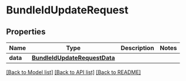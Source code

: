 # BundleIdUpdateRequest

## Properties
Name | Type | Description | Notes
------------ | ------------- | ------------- | -------------
**data** | [**BundleIdUpdateRequestData**](BundleIdUpdateRequestData.md) |  | 

[[Back to Model list]](../README.md#documentation-for-models) [[Back to API list]](../README.md#documentation-for-api-endpoints) [[Back to README]](../README.md)


